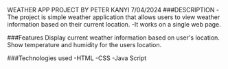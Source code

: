   WEATHER APP PROJECT
  BY PETER KANYI
  7/04/2024
  ###DESCRIPTION
  -The project is simple weather application that allows users to view weather information based on their current location.
  -It works on a single web page.

  ###Features
Display current weather information based on user's location.
Show temperature and humidity for the users location.

###Technologies used
-HTML
-CSS
-Java Script




  
